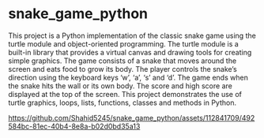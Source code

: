 # snake_game_python

This project is a Python implementation of the classic snake game using the turtle module and object-oriented programming. The turtle module is a built-in library that provides a virtual canvas and drawing tools for creating simple graphics. The game consists of a snake that moves around the screen and eats food to grow its body. The player controls the snake’s direction using the keyboard keys ‘w’, ‘a’, ‘s’ and ‘d’. The game ends when the snake hits the wall or its own body. The score and high score are displayed at the top of the screen. This project demonstrates the use of turtle graphics, loops, lists, functions, classes and methods in Python.


https://github.com/Shahid5245/snake_game_python/assets/112841709/492584bc-81ec-40b4-8e8a-b02d0bd35a13

